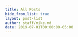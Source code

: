 ```yaml
---
title: All Posts
hide_from_list: true
layout: post-list
author: staff/mike.md
date: 2019-07-01T00:00:00-05:00
---
```

